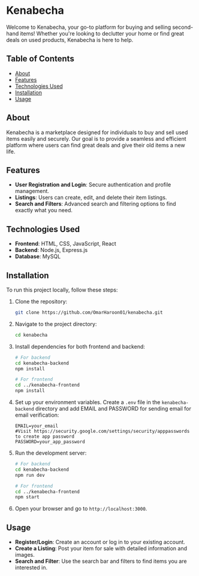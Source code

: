 # Kenabecha

Welcome to Kenabecha, your go-to platform for buying and selling second-hand items! Whether you're looking to declutter your home or find great deals on used products, Kenabecha is here to help.

## Table of Contents

- [About](#about)
- [Features](#features)
- [Technologies Used](#technologies-used)
- [Installation](#installation)
- [Usage](#usage)

## About

Kenabecha is a marketplace designed for individuals to buy and sell used items easily and securely. Our goal is to provide a seamless and efficient platform where users can find great deals and give their old items a new life.

## Features

- **User Registration and Login**: Secure authentication and profile management.
- **Listings**: Users can create, edit, and delete their item listings.
- **Search and Filters**: Advanced search and filtering options to find exactly what you need.

## Technologies Used

- **Frontend**: HTML, CSS, JavaScript, React
- **Backend**: Node.js, Express.js
- **Database**: MySQL

## Installation

To run this project locally, follow these steps:

1. Clone the repository:

    ```bash
    git clone https://github.com/OmarHaroon01/kenabecha.git
    ```

2. Navigate to the project directory:

    ```bash
    cd kenabecha
    ```

3. Install dependencies for both frontend and backend:

    ```bash
    # For backend
    cd kenabecha-backend
    npm install

    # For frontend
    cd ../kenabecha-frontend
    npm install
    ```

4. Set up your environment variables. Create a `.env` file in the `kenabecha-backend` directory and add EMAIL and PASSWORD for sending email for email verification:

    ```env
    EMAIL=your_email
    #Visit https://security.google.com/settings/security/apppasswords to create app password
    PASSWORD=your_app_password
    ```

5. Run the development server:

    ```bash
    # For backend
    cd kenabecha-backend
    npm run dev

    # For frontend
    cd ../kenabecha-frontend
    npm start
    ```

6. Open your browser and go to `http://localhost:3000`.

## Usage

- **Register/Login**: Create an account or log in to your existing account.
- **Create a Listing**: Post your item for sale with detailed information and images.
- **Search and Filter**: Use the search bar and filters to find items you are interested in.
